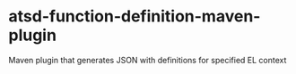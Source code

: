 # atsd-function-definition-maven-plugin
Maven plugin that generates JSON with definitions for specified EL context

